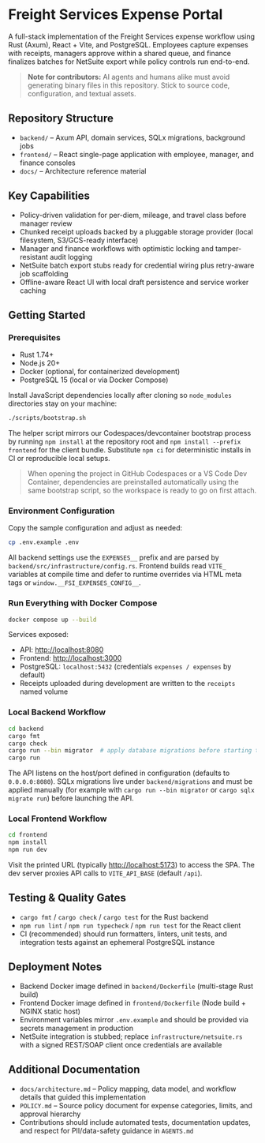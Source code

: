 # Freight Services Expense Portal

A full-stack implementation of the Freight Services expense workflow using Rust (Axum), React + Vite, and PostgreSQL. Employees capture expenses with receipts, managers approve within a shared queue, and finance finalizes batches for NetSuite export while policy controls run end-to-end.

> **Note for contributors:** AI agents and humans alike must avoid generating binary files in this repository. Stick to source code, configuration, and textual assets.

## Repository Structure

- `backend/` – Axum API, domain services, SQLx migrations, background jobs
- `frontend/` – React single-page application with employee, manager, and finance consoles
- `docs/` – Architecture reference material

## Key Capabilities

- Policy-driven validation for per-diem, mileage, and travel class before manager review
- Chunked receipt uploads backed by a pluggable storage provider (local filesystem, S3/GCS-ready interface)
- Manager and finance workflows with optimistic locking and tamper-resistant audit logging
- NetSuite batch export stubs ready for credential wiring plus retry-aware job scaffolding
- Offline-aware React UI with local draft persistence and service worker caching

## Getting Started

### Prerequisites

- Rust 1.74+
- Node.js 20+
- Docker (optional, for containerized development)
- PostgreSQL 15 (local or via Docker Compose)

Install JavaScript dependencies locally after cloning so `node_modules` directories stay on your machine:

```bash
./scripts/bootstrap.sh
```

The helper script mirrors our Codespaces/devcontainer bootstrap process by running `npm install` at the repository root and `npm install --prefix frontend` for the client bundle. Substitute `npm ci` for deterministic installs in CI or reproducible local setups.

> When opening the project in GitHub Codespaces or a VS Code Dev Container, dependencies are preinstalled automatically using the same bootstrap script, so the workspace is ready to go on first attach.

### Environment Configuration

Copy the sample configuration and adjust as needed:

```bash
cp .env.example .env
```

All backend settings use the `EXPENSES__` prefix and are parsed by `backend/src/infrastructure/config.rs`. Frontend builds read `VITE_` variables at compile time and defer to runtime overrides via HTML meta tags or `window.__FSI_EXPENSES_CONFIG__`.

### Run Everything with Docker Compose

```bash
docker compose up --build
```

Services exposed:

- API: <http://localhost:8080>
- Frontend: <http://localhost:3000>
- PostgreSQL: `localhost:5432` (credentials `expenses / expenses` by default)
- Receipts uploaded during development are written to the `receipts` named volume

### Local Backend Workflow

```bash
cd backend
cargo fmt
cargo check
cargo run --bin migrator  # apply database migrations before starting the API
cargo run
```

The API listens on the host/port defined in configuration (defaults to `0.0.0.0:8080`). SQLx migrations live under `backend/migrations` and must be applied manually (for example with `cargo run --bin migrator` or `cargo sqlx migrate run`) before launching the API.

### Local Frontend Workflow

```bash
cd frontend
npm install
npm run dev
```

Visit the printed URL (typically <http://localhost:5173>) to access the SPA. The dev server proxies API calls to `VITE_API_BASE` (default `/api`).

## Testing & Quality Gates

- `cargo fmt` / `cargo check` / `cargo test` for the Rust backend
- `npm run lint` / `npm run typecheck` / `npm run test` for the React client
- CI (recommended) should run formatters, linters, unit tests, and integration tests against an ephemeral PostgreSQL instance

## Deployment Notes

- Backend Docker image defined in `backend/Dockerfile` (multi-stage Rust build)
- Frontend Docker image defined in `frontend/Dockerfile` (Node build + NGINX static host)
- Environment variables mirror `.env.example` and should be provided via secrets management in production
- NetSuite integration is stubbed; replace `infrastructure/netsuite.rs` with a signed REST/SOAP client once credentials are available

## Additional Documentation

- `docs/architecture.md` – Policy mapping, data model, and workflow details that guided this implementation
- `POLICY.md` – Source policy document for expense categories, limits, and approval hierarchy
- Contributions should include automated tests, documentation updates, and respect for PII/data-safety guidance in `AGENTS.md`
